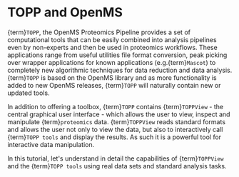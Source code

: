 TOPP and OpenMS
==============

{term}`TOPP`, the OpenMS Proteomics Pipeline provides a set of computational tools that can be easily combined into analysis
pipelines even by non-experts and then be used in proteomics workflows. These applications range from useful utilities
file format conversion, peak picking over wrapper applications for known applications (e.g.{term}`Mascot`) to completely new
algorithmic techniques for data reduction and data analysis. {term}`TOPP` is based on the OpenMS library and as more
functionality is added to new OpenMS releases, {term}`TOPP` will naturally contain new or updated tools.

In addition to offering a toolbox, {term}`TOPP` contains {term}`TOPPView` - the central graphical user interface - which
allows the user to view, inspect and manipulate {term}`proteomics` data. {term}`TOPPView` reads standard formats and
allows the user not only to view the data, but also to interactively call {term}`TOPP tools` and display the results.
As such it is a powerful tool for interactive data manipulation.

In this tutorial, let's understand in detail the capabilities of {term}`TOPPView` and the {term}`TOPP tools` using real
data sets and standard analysis tasks.
